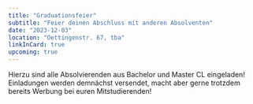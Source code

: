 ```yaml
---
title: "Graduationsfeier"
subtitle: "Feier deinen Abschluss mit anderen Absolventen"
date: "2023-12-03"
location: "Oettingenstr. 67, tba"
linkInCard: true
upcoming: true
---
```


Hierzu sind alle Absolvierenden aus Bachelor und Master CL eingeladen! Einladungen werden demnächst versendet, macht aber gerne trotzdem bereits Werbung bei euren Mitstudierenden!